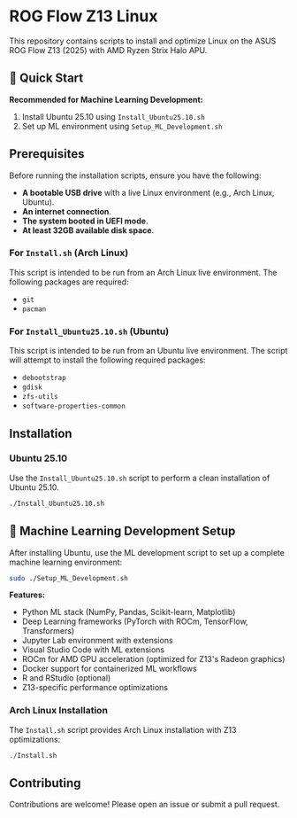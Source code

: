 # ROG Flow Z13 Linux

This repository contains scripts to install and optimize Linux on the ASUS ROG Flow Z13 (2025) with AMD Ryzen Strix Halo APU.

## 🚀 Quick Start

**Recommended for Machine Learning Development:**
1. Install Ubuntu 25.10 using `Install_Ubuntu25.10.sh`
2. Set up ML environment using `Setup_ML_Development.sh`

## Prerequisites

Before running the installation scripts, ensure you have the following:

*   **A bootable USB drive** with a live Linux environment (e.g., Arch Linux, Ubuntu).
*   **An internet connection**.
*   **The system booted in UEFI mode**.
*   **At least 32GB available disk space**.

### For `Install.sh` (Arch Linux)

This script is intended to be run from an Arch Linux live environment. The following packages are required:

*   `git`
*   `pacman`

### For `Install_Ubuntu25.10.sh` (Ubuntu)

This script is intended to be run from an Ubuntu live environment. The script will attempt to install the following required packages:

*   `debootstrap`
*   `gdisk`
*   `zfs-utils`
*   `software-properties-common`

## Installation

### Ubuntu 25.10

Use the `Install_Ubuntu25.10.sh` script to perform a clean installation of Ubuntu 25.10.

```bash
./Install_Ubuntu25.10.sh
```

## 🤖 Machine Learning Development Setup

After installing Ubuntu, use the ML development script to set up a complete machine learning environment:

```bash
sudo ./Setup_ML_Development.sh
```

**Features:**
- Python ML stack (NumPy, Pandas, Scikit-learn, Matplotlib)
- Deep Learning frameworks (PyTorch with ROCm, TensorFlow, Transformers)
- Jupyter Lab environment with extensions
- Visual Studio Code with ML extensions
- ROCm for AMD GPU acceleration (optimized for Z13's Radeon graphics)
- Docker support for containerized ML workflows
- R and RStudio (optional)
- Z13-specific performance optimizations

### Arch Linux Installation

The `Install.sh` script provides Arch Linux installation with Z13 optimizations:

```bash
./Install.sh
```

## Contributing

Contributions are welcome! Please open an issue or submit a pull request.

